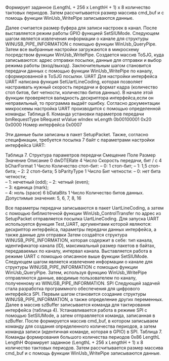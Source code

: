 Формирует заданное (LengthL + 256 x LengthH + 1) x 8 количество тактовых периодов. 
Затем рассчитывается размер массива cmd_buf и с помощь функции WinUsb_WritePipe записываются данные.  


Далее считается размер буфера для записи настроек в канал. После выставляется режим работы GPIO функцией SetSIUMode. Следующем шагом является извлечения информации о канале для структуры WINUSB_PIPE_INFORMATION с помощью функции  WinUsb_QueryPipe. Затем все выбранные настройки загружаются в микросхему посредством функции WinUsb_WritePipe.
Создается массив ToSJG, куда записываются: адрес отправки посылки, данные для отправки  и выбор режима работы (вход/выход).
Заключительным шагом становится передачи данных с помощью функции WinUsb_WritePipe по каналу, сформированной в ToSJG посылки.
UART
Для настройки  интерфейса UART написана функция SetUartLineCoding, которая позволяет настраивать нужный скорость передачи и формат кадра (количество стоп битов, бит четности, количество битов данных). В начале этой функции проверяется валидность дескриптора интерфейса,если он неправильный, то программа выдаёт ошибку. Согласно документации микросхемы настройка UART производится с помощью определенной команды:
Таблица 6. Команда установки параметров передачи
bmRequestType	bRequest	wValue	wIndex	wLength
0b00100001	0x20	0x0000	Номер интерфейса	0x0007

Эти данные были записаны в пакет SetupPacket. Также, согласно спецификации, требуется посылка 7 байт с параметрами настройки интерфейса UART:




Таблица 7. Структура параметров передачи
Смещение	Поле	Размер	Значение	Описание
0	dwDTERate	4	Число	Скорость передачи, бит / с
4	bCharFormat	1	Число	Количество стоп-бит:
– 0: 1 стоп-бит;
– 1: 1,5 стоп-бита;
– 2: 2 стоп-бита;
5	bParityType	1	Число	Бит четности:
– 0: нет бита четности;  
– 1: нечетный (odd); 
– 2: четный (even);  
– 3: единица (mark);  
– 4: ноль (space) 
6	bDataBits	1	Число	Количество битов данных. Допустимые значения: 5, 6, 7, 8, 16

Все параметры передачи записываются в пакет UartLineCoding, а затем с помощью библиотечной функции WinUsb_ControlTransfer по адрес из SetupPacket отправляется посылка UartLineCoding.
Для запуска UART используется функция Test_UART, аргументами которой являются: дескриптор интерфейса, параметры передачи данных интерфейса, а также данные для отправки Затем создаётся структура WINUSB_PIPE_INFORMATION, которая содержит в себе: тип канала, идентификатор канала (ID), максимальный размер пакетов в байтах, передаваемых по каналу, интервал канала. Выставляется работа в режиме UART с помощью описанное выше функции SetSIUMode. Следующем шагом является извлечение информации о канале для структуры WINUSB_PIPE_INFORMATION с помощью функции  WinUsb_QueryPipe. Затем, используя функцию WinUsb_WritePipe отправляются данные, вводимые пользователем по каналу, полученному из WINUSB_PIPE_INFORMATION.
SPI
Следующей задачей стала разработка программного обеспечения для цифрового интерфейса SPI. Первым шагом становится создание структуры  WINUSB_PIPE_INFORMATION, а также определение других переменных. Далее в массив szBuffer записывается команда для тактирования интерфейса (таблица 4). Устанавливается работа в режиме SPI с помощью SetSIUMode, а затем отправляется команда, записанная в szBuffer. После формируется массив cmd_buf, в котором  записываем команду для создания определенного количества  периодов, а затем команда записи (идентичная команде, которая в GPIO) в SPI.
Таблица 7. Команды формирования большого количества периодов 
0x86	LengthL	LengthH
Формирует заданное (LengthL + 256 x LengthH + 1) x 8 количество тактовых периодов. 
Затем рассчитывается размер массива cmd_buf и с помощь функции WinUsb_WritePipe записываются данные.  
